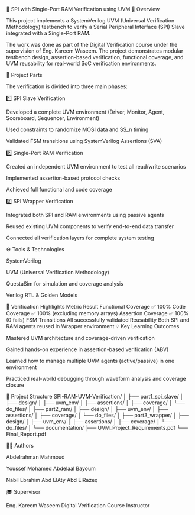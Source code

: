🧠 SPI with Single-Port RAM Verification using UVM
📘 Overview

This project implements a SystemVerilog UVM (Universal Verification Methodology) testbench to verify a Serial Peripheral Interface (SPI) Slave integrated with a Single-Port RAM.

The work was done as part of the Digital Verification course under the supervision of Eng. Kareem Waseem.
The project demonstrates modular testbench design, assertion-based verification, functional coverage, and UVM reusability for real-world SoC verification environments.

🧩 Project Parts

The verification is divided into three main phases:

1️⃣ SPI Slave Verification

Developed a complete UVM environment (Driver, Monitor, Agent, Scoreboard, Sequencer, Environment)

Used constraints to randomize MOSI data and SS_n timing

Validated FSM transitions using SystemVerilog Assertions (SVA)

2️⃣ Single-Port RAM Verification

Created an independent UVM environment to test all read/write scenarios

Implemented assertion-based protocol checks

Achieved full functional and code coverage

3️⃣ SPI Wrapper Verification

Integrated both SPI and RAM environments using passive agents

Reused existing UVM components to verify end-to-end data transfer

Connected all verification layers for complete system testing

⚙️ Tools & Technologies

SystemVerilog

UVM (Universal Verification Methodology)

QuestaSim for simulation and coverage analysis

Verilog RTL & Golden Models

🧪 Verification Highlights
Metric	Result
Functional Coverage	✅ 100%
Code Coverage	✅ 100% (excluding memory arrays)
Assertion Coverage	✅ 100% (0 fails)
FSM Transitions	All successfully validated
Reusability	Both SPI and RAM agents reused in Wrapper environment
💡 Key Learning Outcomes

Mastered UVM architecture and coverage-driven verification

Gained hands-on experience in assertion-based verification (ABV)

Learned how to manage multiple UVM agents (active/passive) in one environment

Practiced real-world debugging through waveform analysis and coverage closure

🧱 Project Structure
SPI-RAM-UVM-Verification/
│
├── part1_spi_slave/
│   ├── design/
│   ├── uvm_env/
│   ├── assertions/
│   ├── coverage/
│   └── do_files/
│
├── part2_ram/
│   ├── design/
│   ├── uvm_env/
│   ├── assertions/
│   ├── coverage/
│   └── do_files/
│
├── part3_wrapper/
│   ├── design/
│   ├── uvm_env/
│   ├── assertions/
│   ├── coverage/
│   └── do_files/
│
└── documentation/
    ├── UVM_Project_Requirements.pdf
    └── Final_Report.pdf

👨‍💻 Authors

Abdelrahman Mahmoud

Youssef Mohamed Abdelaal Bayoum

Nabil Ebrahim Abd ElAty Abd ElRazeq

🎓 Supervisor

Eng. Kareem Waseem
Digital Verification Course Instructor
